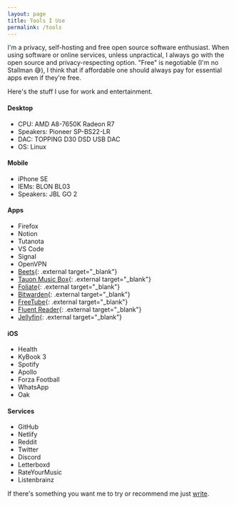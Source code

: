 ```yaml
---
layout: page
title: Tools I Use
permalink: /tools
---
```

I'm a privacy, self-hosting and free open source software enthusiast. When using software or online services, unless unpractical, I always go with the open source and privacy-respecting option. "Free" is negotiable (I'm no Stallman 😅), I think that if affordable one should always pay for essential apps even if they're free.

Here's the stuff I use for work and entertainment.

#### Desktop
* CPU: AMD A8-7650K Radeon R7
* Speakers: Pioneer SP-BS22-LR
* DAC: TOPPING D30 DSD USB DAC
* OS: Linux

#### Mobile
* iPhone SE
* IEMs: BLON BL03
* Speakers: JBL GO 2

#### Apps
* Firefox
* Notion
* Tutanota
* VS Code
* Signal
* OpenVPN
* [Beets](https://beets.io){: .external target="_blank"}
* [Tauon Music Box](https://tauonmusicbox.rocks/){: .external target="_blank"}
* [Foliate](https://johnfactotum.github.io/foliate/){: .external target="_blank"}
* [Bitwarden](https://bitwarden.com/){: .external target="_blank"}
* [FreeTube](https://freetubeapp.io/){: .external target="_blank"}
* [Fluent Reader](https://hyliu.me/fluent-reader/){: .external target="_blank"}
* [Jellyfin](https://jellyfin.org/){: .external target="_blank"}

#### iOS
* Health
* KyBook 3
* Spotify
* Apollo
* Forza Football
* WhatsApp
* Oak

#### Services
* GitHub
* Netlify
* Reddit
* Twitter
* Discord
* Letterboxd
* RateYourMusic
* Listenbrainz

If there's something you want me to try or recommend me just [write](/contact).